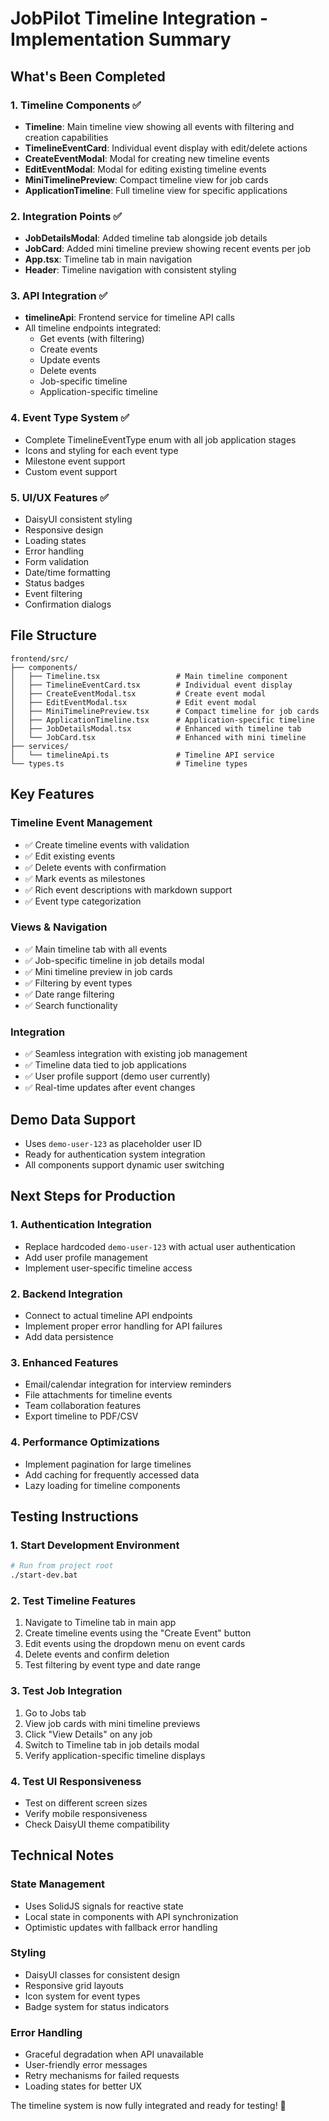 # JobPilot Timeline Integration - Implementation Summary

## What's Been Completed

### 1. Timeline Components ✅
- **Timeline**: Main timeline view showing all events with filtering and creation capabilities
- **TimelineEventCard**: Individual event display with edit/delete actions
- **CreateEventModal**: Modal for creating new timeline events
- **EditEventModal**: Modal for editing existing timeline events
- **MiniTimelinePreview**: Compact timeline view for job cards
- **ApplicationTimeline**: Full timeline view for specific applications

### 2. Integration Points ✅
- **JobDetailsModal**: Added timeline tab alongside job details
- **JobCard**: Added mini timeline preview showing recent events per job
- **App.tsx**: Timeline tab in main navigation
- **Header**: Timeline navigation with consistent styling

### 3. API Integration ✅
- **timelineApi**: Frontend service for timeline API calls
- All timeline endpoints integrated:
  - Get events (with filtering)
  - Create events
  - Update events  
  - Delete events
  - Job-specific timeline
  - Application-specific timeline

### 4. Event Type System ✅
- Complete TimelineEventType enum with all job application stages
- Icons and styling for each event type
- Milestone event support
- Custom event support

### 5. UI/UX Features ✅
- DaisyUI consistent styling
- Responsive design
- Loading states
- Error handling
- Form validation
- Date/time formatting
- Status badges
- Event filtering
- Confirmation dialogs

## File Structure

```
frontend/src/
├── components/
│   ├── Timeline.tsx                 # Main timeline component
│   ├── TimelineEventCard.tsx        # Individual event display
│   ├── CreateEventModal.tsx         # Create event modal
│   ├── EditEventModal.tsx           # Edit event modal  
│   ├── MiniTimelinePreview.tsx      # Compact timeline for job cards
│   ├── ApplicationTimeline.tsx      # Application-specific timeline
│   ├── JobDetailsModal.tsx          # Enhanced with timeline tab
│   └── JobCard.tsx                  # Enhanced with mini timeline
├── services/
│   └── timelineApi.ts               # Timeline API service
└── types.ts                         # Timeline types
```

## Key Features

### Timeline Event Management
- ✅ Create timeline events with validation
- ✅ Edit existing events
- ✅ Delete events with confirmation
- ✅ Mark events as milestones
- ✅ Rich event descriptions with markdown support
- ✅ Event type categorization

### Views & Navigation
- ✅ Main timeline tab with all events
- ✅ Job-specific timeline in job details modal
- ✅ Mini timeline preview in job cards
- ✅ Filtering by event types
- ✅ Date range filtering
- ✅ Search functionality

### Integration
- ✅ Seamless integration with existing job management
- ✅ Timeline data tied to job applications
- ✅ User profile support (demo user currently)
- ✅ Real-time updates after event changes

## Demo Data Support
- Uses `demo-user-123` as placeholder user ID
- Ready for authentication system integration
- All components support dynamic user switching

## Next Steps for Production

### 1. Authentication Integration
- Replace hardcoded `demo-user-123` with actual user authentication
- Add user profile management
- Implement user-specific timeline access

### 2. Backend Integration
- Connect to actual timeline API endpoints
- Implement proper error handling for API failures
- Add data persistence

### 3. Enhanced Features
- Email/calendar integration for interview reminders
- File attachments for timeline events
- Team collaboration features
- Export timeline to PDF/CSV

### 4. Performance Optimizations
- Implement pagination for large timelines
- Add caching for frequently accessed data
- Lazy loading for timeline components

## Testing Instructions

### 1. Start Development Environment
```bash
# Run from project root
./start-dev.bat
```

### 2. Test Timeline Features
1. Navigate to Timeline tab in main app
2. Create timeline events using the "Create Event" button
3. Edit events using the dropdown menu on event cards
4. Delete events and confirm deletion
5. Test filtering by event type and date range

### 3. Test Job Integration
1. Go to Jobs tab
2. View job cards with mini timeline previews
3. Click "View Details" on any job
4. Switch to Timeline tab in job details modal
5. Verify application-specific timeline displays

### 4. Test UI Responsiveness
- Test on different screen sizes
- Verify mobile responsiveness
- Check DaisyUI theme compatibility

## Technical Notes

### State Management
- Uses SolidJS signals for reactive state
- Local state in components with API synchronization
- Optimistic updates with fallback error handling

### Styling
- DaisyUI classes for consistent design
- Responsive grid layouts
- Icon system for event types
- Badge system for status indicators

### Error Handling
- Graceful degradation when API unavailable
- User-friendly error messages
- Retry mechanisms for failed requests
- Loading states for better UX

The timeline system is now fully integrated and ready for testing! 🚀
